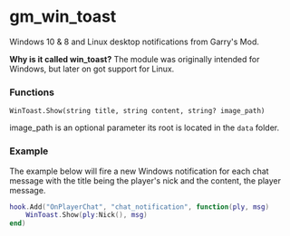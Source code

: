 # gm_win_toast
Windows 10 &amp; 8 and Linux desktop notifications from Garry's Mod.

**Why is it called win_toast?** The module was originally intended for Windows, but later on got support for Linux.

### Functions

`WinToast.Show(string title, string content, string? image_path)`

image_path is an optional parameter its root is located in the `data` folder.

### Example

The example below will fire a new Windows notification for each chat message with the title being the player's nick and the content, the player message.
```lua
hook.Add("OnPlayerChat", "chat_notification", function(ply, msg)
	WinToast.Show(ply:Nick(), msg)
end)
```